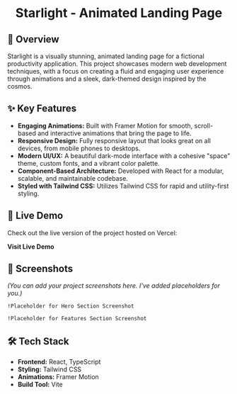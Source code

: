 <div align="center">
  <h1>Starlight - Animated Landing Page</h1>
</div>

## 🚀 Overview

Starlight is a visually stunning, animated landing page for a fictional productivity application. This project showcases modern web development techniques, with a focus on creating a fluid and engaging user experience through animations and a sleek, dark-themed design inspired by the cosmos.

## ✨ Key Features

- **Engaging Animations:** Built with Framer Motion for smooth, scroll-based and interactive animations that bring the page to life.
- **Responsive Design:** Fully responsive layout that looks great on all devices, from mobile phones to desktops.
- **Modern UI/UX:** A beautiful dark-mode interface with a cohesive "space" theme, custom fonts, and a vibrant color palette.
- **Component-Based Architecture:** Developed with React for a modular, scalable, and maintainable codebase.
- **Styled with Tailwind CSS:** Utilizes Tailwind CSS for rapid and utility-first styling.

## 🔗 Live Demo

Check out the live version of the project hosted on Vercel:

**Visit Live Demo**

## 📸 Screenshots

_(You can add your project screenshots here. I've added placeholders for you.)_

`!Placeholder for Hero Section Screenshot`

`!Placeholder for Features Section Screenshot`

## 🛠️ Tech Stack

- **Frontend:** React, TypeScript
- **Styling:** Tailwind CSS
- **Animations:** Framer Motion
- **Build Tool:** Vite
